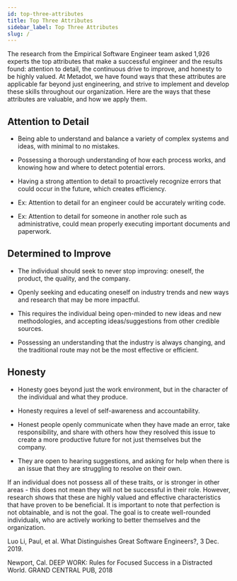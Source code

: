 ```yaml
---
id: top-three-attributes
title: Top Three Attributes
sidebar_label: Top Three Attributes
slug: /
---
```


The research from the Empirical Software Engineer team asked 1,926 experts the top attributes that make a successful engineer and the results found: attention to detail, the continuous drive to improve, and honesty to be highly valued. At Metadot, we have found ways that these attributes are applicable far beyond just engineering, and strive to implement and develop these skills throughout our organization. Here are the ways that these attributes are valuable, and how we apply them.

## Attention to Detail

- Being able to understand and balance a variety of complex systems and ideas, with minimal to no mistakes.

- Possessing a thorough understanding of how each process works, and knowing how and where to detect potential errors.

- Having a strong attention to detail to proactively recognize errors that could occur in the future, which creates efficiency.

- Ex: Attention to detail for an engineer could be accurately writing code.

- Ex: Attention to detail for someone in another role such as administrative, could mean properly executing important documents and paperwork.

## Determined to Improve

- The individual should seek to never stop improving: oneself, the product, the quality, and the company.

- Openly seeking and educating oneself on industry trends and new ways and research that may be more impactful.

- This requires the individual being open-minded to new ideas and new methodologies, and accepting ideas/suggestions from other credible sources.

- Possessing an understanding that the industry is always changing, and the traditional route may not be the most effective or efficient.

## Honesty

- Honesty goes beyond just the work environment, but in the character of the individual and what they produce.

- Honesty requires a level of self-awareness and accountability.

- Honest people openly communicate when they have made an error, take responsibility, and share with others how they resolved this issue to create a more productive future for not just themselves but the company.

- They are open to hearing suggestions, and asking for help when there is an issue that they are struggling to resolve on their own.

If an individual does not possess all of these traits, or is stronger in other areas - this does not mean they will not be successful in their role. However, research shows that these are highly valued and effective characteristics that have proven to be beneficial. It is important to note that perfection is not obtainable, and is not the goal. The goal is to create well-rounded individuals, who are actively working to better themselves and the organization.

Luo Li, Paul, et al. What Distinguishes Great Software Engineers?, 3 Dec. 2019.

Newport, Cal. DEEP WORK: Rules for Focused Success in a Distracted World. GRAND CENTRAL PUB, 2018
